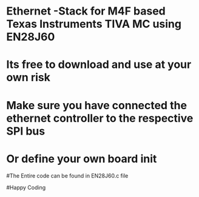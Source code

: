  # Ethernet -Stack for M4F based Texas Instruments TIVA MC using EN28J60
 
 # Its free to download and use at your own risk
 
 # Make sure you have connected the ethernet controller to the respective SPI bus
 
 # Or define your own board init
 
 #The Entire code can be found in EN28J60.c file
 
 #Happy Coding
